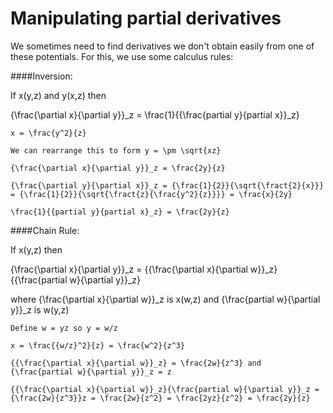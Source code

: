 # Manipulating partial derivatives

We sometimes need to find derivatives we don't obtain easily from one of these potentials. For this, we use some calculus rules:

####Inversion:

If x(y,z) and y(x,z) then

{\frac{\partial x}{\partial y}}_z = \frac{1}{{\frac{partial y}{partial x}}_z}

````{example}
x = \frac{y^2}{z}

We can rearrange this to form y = \pm \sqrt{xz}

{\frac{\partial x}{\partial y}}_z = \frac{2y}{z}

{\frac{\partial y}{\partial x}}_z = {\frac{1}{2}}{\sqrt{\fract{2}{x}}} = {\frac{1}{2}}{\sqrt{\fract{z}{\frac{y^2}{z}}}} = \frac{x}{2y}

\frac{1}{{partial y}{partial x}_z} = \frac{2y}{z}
````

####Chain Rule:

If x(y,z) then 

{\frac{\partial x}{\partial y}}_z = {{\frac{\partial x}{\partial w}}_z}{{\frac{partial w}{\partial y}}_z}

where {\frac{\partial x}{\partial w}}_z is x(w,z) and {\frac{partial w}{\partial y}}_z is w(y,z)

````{example}
Define w = yz so y = w/z

x = \frac{{w/z}^2}{z} = \frac{w^2}{z^3}

{{\frac{\partial x}{\partial w}}_z} = \frac{2w}{z^3} and {\frac{partial w}{\partial y}}_z = z

{{\frac{\partial x}{\partial w}}_z}{\frac{partial w}{\partial y}}_z = {\frac{2w}{z^3}}z = \frac{2w}{z^2} = \frac{2yz}{z^2} = \frac{2y}{z}
